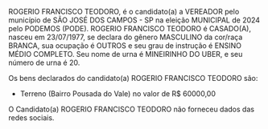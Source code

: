 ROGERIO FRANCISCO TEODORO, é o candidato(a) a VEREADOR pelo município de SÃO JOSÉ DOS CAMPOS - SP na eleição MUNICIPAL de 2024 pelo PODEMOS (PODE). ROGERIO FRANCISCO TEODORO é CASADO(A), nasceu em 23/07/1977, se declara do gênero MASCULINO da cor/raça BRANCA, sua ocupação é OUTROS e seu grau de instrução é ENSINO MÉDIO COMPLETO. Seu nome de urna é MINEIRINHO DO UBER, e seu número de urna é 20.

Os bens declarados do candidato(a) ROGERIO FRANCISCO TEODORO são: 
- Terreno (Bairro Pousada do Vale) no valor de R$ 60000,00

O Candidato(a) ROGERIO FRANCISCO TEODORO não forneceu dados das redes sociais.